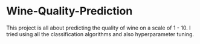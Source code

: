 # Wine-Quality-Prediction

This project is all about predicting the quality of wine on a scale of 1 - 10.
I tried using all the classification algorithms and also hyperparameter tuning.
